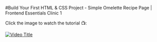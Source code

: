 #Build Your First HTML & CSS Project - Simple Omelette Recipe Page | Frontend Essentials Clinic 1

Click the image to watch the tutorial 📺:

[![Video Title](https://github.com/Algobender-Academy/Recipe_Page/blob/main/images/Frontend%20Essentials%20Clinic%20-%20C1S1.png)](https://www.youtube.com/watch?v=T37LxmzVpVI)

